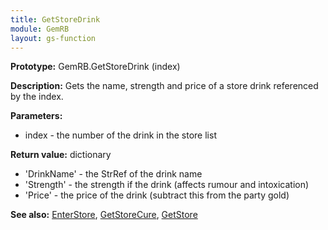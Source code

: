 ```yaml
---
title: GetStoreDrink
module: GemRB
layout: gs-function
---
```


**Prototype:** GemRB.GetStoreDrink (index)

**Description:** Gets the name, strength and price of a store drink 
referenced by the index.

**Parameters:**
  * index - the number of the drink in the store list

**Return value:** dictionary
  * 'DrinkName' - the StrRef of the drink name
  * 'Strength'  - the strength if the drink (affects rumour and intoxication)
  * 'Price'     - the price of the drink (subtract this from the party gold)

**See also:** [EnterStore](EnterStore.md), [GetStoreCure](GetStoreCure.md), [GetStore](GetStore.md)

